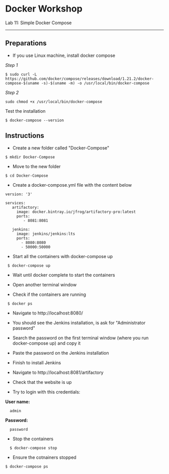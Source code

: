# Docker Workshop
Lab 11: Simple Docker Compose

---

## Preparations

 - If you use Linux machine, install docker compose

 *Step 1*
```
$ sudo curl -L https://github.com/docker/compose/releases/download/1.21.2/docker-compose-$(uname -s)-$(uname -m) -o /usr/local/bin/docker-compose
```

*Step 2*
```
sudo chmod +x /usr/local/bin/docker-compose
```

 Test the installation
```
$ docker-compose --version
```


## Instructions

 - Create a new folder called "Docker-Compose"
```
$ mkdir Docker-Compose
```

 - Move to the new folder
```
$ cd Docker-Compose
```

- Create a docker-compose.yml file with the content below

```
version: '3'

services:
   artifactory:
     image: docker.bintray.io/jfrog/artifactory-pro:latest
     ports:
        - 8081:8081

   jenkins:
     image: jenkins/jenkins:lts
     ports:
       - 8080:8080
       - 50000:50000
```
 
 - Start all the containers with docker-compose up

```
 $ docker-compose up
```
 
 - Wait until docker complete to start the containers
  
 - Open another terminal window
  
 - Check if the containers are running

```
 $ docker ps
```
  - Navigate to http://localhost:8080/
  
  - You should see the Jenkins installation, is ask for "Administrator password"
  
  - Search the password on the first terminal window (where you run docker-compose up) and copy it
  
  - Paste the password on the Jenkins installation
  
  - Finish to install Jenkins
  
  - Navigate to http://localhost:8081/artifactory
  
  - Check that the website is up
  
  - Try to login with this credentials:

  **User name:** 
```
  admin
```
  **Password:**
```
  password
```
  
  - Stop the containers
```
  $ docker-compose stop
```

  - Ensure the cotnainers stopped
```
$ docker-compose ps
```
  
  
  
